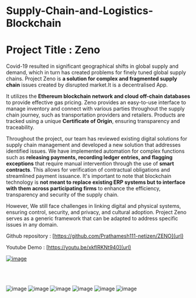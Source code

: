 # Supply-Chain-and-Logistics-Blockchain

# Project Title : Zeno

Covid-19 resulted in significant geographical shifts in global supply and demand, which in turn has created problems for finely tuned global supply chains. Project Zeno is **a solution for complex and fragmented supply chain** issues created by disrupted market.It is a decentralised App.

It utilizes the **Ethereum blockchain network and cloud off-chain databases** to provide effective gas pricing. Zeno provides an easy-to-use interface to manage inventory and connect with various parties throughout the supply chain journey, such as transportation providers and retailers. Products are tracked using a unique **Certificate of Origin**, ensuring transparency and traceability. 

Throughout the project, our team has reviewed existing digital solutions for supply chain management and developed a new solution that addresses identified issues. We have implemented automation for complex functions such as **releasing payments, recording ledger entries, and flagging exceptions** that require manual intervention through the use of **smart contracts**. This allows for verification of contractual obligations and streamlined payment issuance. It's important to note that blockchain technology is **not meant to replace existing ERP systems but to interface with them across participating firms** to enhance the efficiency, transparency and security of the supply chain.

However, We still face challenges in linking digital and physical systems, ensuring control, security, and privacy, and cultural adoption. Project Zeno serves as a generic framework that can be adapted to address specific issues in any domain.

Github repository : [https://github.com/Prathamesh111-netizen/ZENO](url)

Youtube Demo : [https://youtu.be/xkflRKNt940](url)


[![image](https://user-images.githubusercontent.com/79742694/182610846-72a40c41-2c62-44a9-9c5b-5a18a1949a43.png)](https://youtu.be/xkflRKNt940?t=12)


<br/><br/><br/>
![image](https://user-images.githubusercontent.com/79742694/182320901-fcc14799-c4b5-4e9b-9cfb-cc582aa1b278.png)
![image](https://user-images.githubusercontent.com/79742694/182320941-c641280e-ed35-4a0b-82e9-6c620e79cbe7.png)
![image](https://user-images.githubusercontent.com/79742694/182320978-a533ff22-8bdb-44fd-8b28-5f6b5b4492c5.png)
![image](https://user-images.githubusercontent.com/79742694/182321011-5f6ccf5d-934b-4277-8c50-ca32e99ba34b.png)
![image](https://user-images.githubusercontent.com/79742694/182321089-68db7520-76ee-4f89-8568-5f0762a5a47a.png)
![image](https://user-images.githubusercontent.com/79742694/182321203-56286c42-96e0-4c90-8b2d-09aa6fab006d.png)


